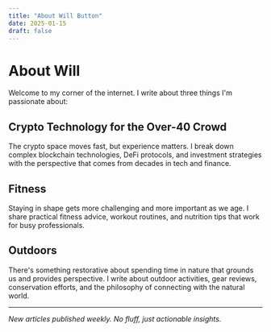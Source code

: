 ```yaml
---
title: "About Will Button"
date: 2025-01-15
draft: false
---
```


# About Will

Welcome to my corner of the internet. I write about three things I'm passionate about:

## Crypto Technology for the Over-40 Crowd
The crypto space moves fast, but experience matters. I break down complex blockchain technologies, DeFi protocols, and investment strategies with the perspective that comes from decades in tech and finance.

## Fitness
Staying in shape gets more challenging and more important as we age. I share practical fitness advice, workout routines, and nutrition tips that work for busy professionals.

## Outdoors
There's something restorative about spending time in nature that grounds us and provides perspective. I write about outdoor activities, gear reviews, conservation efforts, and the philosophy of connecting with the natural world.

---

*New articles published weekly. No fluff, just actionable insights.*
